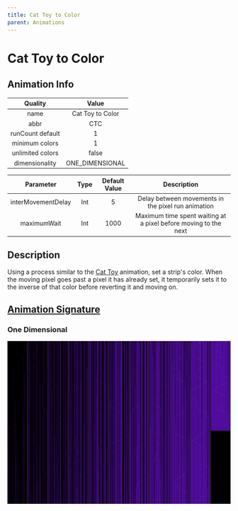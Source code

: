 ```yaml
---
title: Cat Toy to Color
parent: Animations
---
```


<!-- THIS FILE IS AUTOMATICALLY GENERATED -->
<!-- MAKE CHANGES TO THE AnimationInfo INSTANCE ASSOCIATED WITH THIS ANIMATION -->

# Cat Toy to Color

## Animation Info

|Quality|Value|
|:-:|:-:|
|name|Cat Toy to Color|
|abbr|CTC|
|runCount default|1|
|minimum colors|1|
|unlimited colors|false|
|dimensionality|ONE_DIMENSIONAL|

|Parameter|Type|Default Value|Description|
|:-:|:-:|:-:|:-:|
|interMovementDelay|Int|5|Delay between movements in the pixel run animation|
|maximumWait|Int|1000|Maximum time spent waiting at a pixel before moving to the next|

## Description
Using a process similar to the [Cat Toy](Cat-Toy) animation, set a strip's color.
When the moving pixel goes past a pixel it has already set, it temporarily sets it to the inverse of that color before reverting it and moving on.

## [Animation Signature](Animation-Signatures)
### One Dimensional

![Cat Toy to Color Signature](/signatures/cat_toy_to_color.png)


